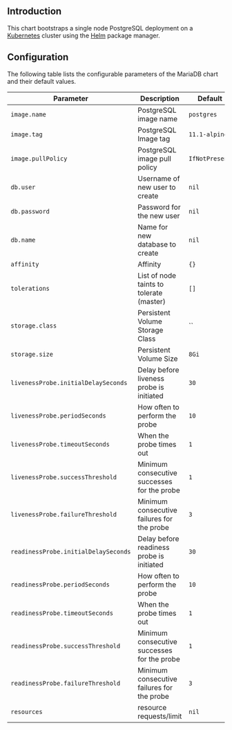 ## Introduction

This chart bootstraps a single node PostgreSQL deployment on a [Kubernetes](http://kubernetes.io) cluster using the [Helm](https://helm.sh) package manager.

## Configuration

The following table lists the configurable parameters of the MariaDB chart and their default values.

|             Parameter                     |                     Description                     |                              Default                              |
|-------------------------------------------|-----------------------------------------------------|-------------------------------------------------------------------|
| `image.name`                              | PostgreSQL image name                               | `postgres`                                                        |
| `image.tag`                               | PostgreSQL Image tag                                | `11.1-alpine`                                                     |
| `image.pullPolicy`                        | PostgreSQL image pull policy                        | `IfNotPresent`                                                    |
| `db.user`                                 | Username of new user to create                      | `nil`                                                             |
| `db.password`                             | Password for the new user                           | `nil`                                                             |
| `db.name`                                 | Name for new database to create                     | `nil`                                                             |
| `affinity`                                | Affinity                                            | `{}`                                                              |
| `tolerations`                             | List of node taints to tolerate (master)            | `[]`                                                              |
| `storage.class`                           | Persistent Volume Storage Class                     | ``                                                                |
| `storage.size`                            | Persistent Volume Size                              | `8Gi`                                                             |
| `livenessProbe.initialDelaySeconds`       | Delay before liveness probe is initiated            | `30`                                                             |
| `livenessProbe.periodSeconds`             | How often to perform the probe                      | `10`                                                              |
| `livenessProbe.timeoutSeconds`            | When the probe times out                            | `1`                                                               |
| `livenessProbe.successThreshold`          | Minimum consecutive successes for the probe         | `1`                                                               |
| `livenessProbe.failureThreshold`          | Minimum consecutive failures for the probe          | `3`                                                               |
| `readinessProbe.initialDelaySeconds`      | Delay before readiness probe is initiated           | `30`                                                              |
| `readinessProbe.periodSeconds`            | How often to perform the probe                      | `10`                                                              |
| `readinessProbe.timeoutSeconds`           | When the probe times out                            | `1`                                                               |
| `readinessProbe.successThreshold`         | Minimum consecutive successes for the probe         | `1`                                                               |
| `readinessProbe.failureThreshold`         | Minimum consecutive failures for the probe          | `3`                                                               |
| `resources`                               | resource requests/limit                             | `nil`                                                             |

